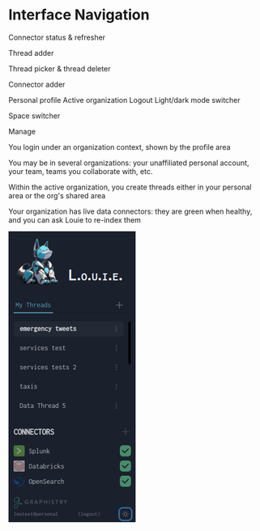 # Interface Navigation

Connector status & refresher

Thread adder

Thread picker & thread deleter

Connector adder

Personal profile
Active organization
Logout
Light/dark mode switcher

Space switcher

Manage

You login under an organization context, shown by the profile area 

You may be in several organizations: your unaffiliated personal account, your team, teams you collaborate with, etc. 

Within the active organization, you create threads either in your personal area or the org's shared area

Your organization has live data connectors: they are green when healthy, and you can ask Louie to re-index them

![Interface Navigation](./images/user/010__1.png)

